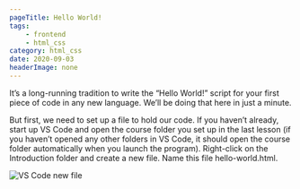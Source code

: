 ```yaml
---
pageTitle: Hello World!
tags:
    - frontend
    - html_css
category: html_css
date: 2020-09-03
headerImage: none
---
```


It’s a long-running tradition to write the “Hello World!” script for your first piece of code in any new language. We’ll be doing that here in just a minute.

But first, we need to set up a file to hold our code. If you haven’t already, start up VS Code and open the course folder you set up in the last lesson (if you haven’t opened any other folders in VS Code, it should open the course folder automatically when you launch the program). Right-click on the Introduction folder and create a new file. Name this file hello-world.html.

![VS Code new file](/images/frontend/html-css/new-file.png)